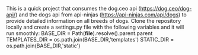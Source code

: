 This is a quick project that consumes the dog.ceo api (https://dog.ceo/dog-api/) and the dogs api from api-ninjas (https://api-ninjas.com/api/dogs) to provide detailed information on all breeds of dogs.
Clone the repository locally and create a settings.py file with the following variables and it will run smoothly:
BASE_DIR = Path(__file__).resolve().parent.parent
TEMPLATES_DIR = os.path.join(BASE_DIR,'templates')
STATIC_DIR = os.path.join(BASE_DIR,'static')
